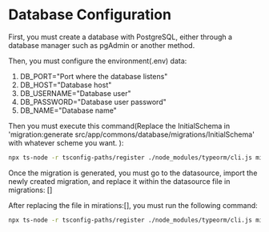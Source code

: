 # Database Configuration

First, you must create a database with PostgreSQL, either through a database manager such as pgAdmin or another method.

Then, you must configure the environment(.env) data:

1. DB_PORT="Port where the database listens"
2. DB_HOST="Database host"
3. DB_USERNAME="Database user"
4. DB_PASSWORD="Database user password"
5. DB_NAME="Database name"

Then you must execute this command(Replace the InitialSchema in 'migration:generate src/app/commons/database/migrations/InitialSchema' with whatever scheme you want. ):

```bash
npx ts-node -r tsconfig-paths/register ./node_modules/typeorm/cli.js migration:generate src/app/commons/database/migrations/InitialSchema -d src/app/commons/database/datasource.ts
```

Once the migration is generated, you must go to the datasource, import the newly created migration, and replace it within the datasource file in migrations: []

After replacing the file in mirations:[], you must run the following command:

```bash
npx ts-node -r tsconfig-paths/register ./node_modules/typeorm/cli.js migration:run -d src/app/commons/database/datasource.ts
```
